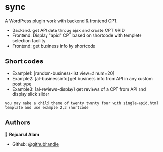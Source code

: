 # sync
A WordPress plugin work with backend & frontend CPT.

- Backend: get API data throug ajax and create CPT GRID
- Frontend: Display "apid" CPT based on shortcode with templete selection facility
- Frontend: get business info by shortcode

## Short codes
- Example1: [random-business-list view=2 num=20]
- Example2: [al-businessinfo] get business info from API in any custom post type
- Example3: [al-reviews-display] get reviews of a CPT from API and display slick slider

```
you may make a child theme of twenty twenty four with single-apid.html template and use example 2,3 shortcode
```


## Authors

👤 **Rejoanul Alam**

- Github: [@githubhandle](https://github.com/rejoan)
